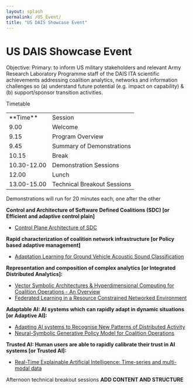 ```yaml
---
layout: splash
permalink: /US_Event/
title: "US DAIS Showcase Event"
---
```


# US DAIS Showcase Event

Objective:
Primary:  to inform US military stakeholders and relevant Army Research Laboratory Programme staff of the DAIS ITA scientific achievements addressing coalition analytics, networks and information challenges so (a) understand future potential (e.g. impact on capability) & (b) support/sponsor transition activities. 

Timetable

<table>
  <tbody>
    <tr>
      <td>**Time**</td>
      <td>Session</td>
    </tr>
    <tr>
      <td>9.00</td>
      <td>Welcome</td>
    </tr>
    <tr>
      <td>9.15</td>
      <td>Program Overview</td>
    </tr>
    <tr>
      <td>9.45</td>
      <td>Summary of Demonstrations</td>
    </tr>
    <tr>
      <td>10.15</td>
      <td>Break</td>
    </tr>
    <tr>
      <td>10.30-12.00</td>
      <td>Demonstration Sessions</td>
    </tr>
    <tr>
      <td>12.00</td>
      <td>Lunch</td>
    </tr>
    <tr>
      <td>13.00-15.00</td>
      <td>Technical Breakout Sessions</td>
    </tr>
  </tbody>
</table>

Demonstrations will run for 20 minutes each, one after the other 

**Control and Architecture of Software Defined Coalitions (SDC) [or Efficient and adaptive control plain]**
* [Control Plane Architecture of SDC](/2a08/)

**Rapid characterization of coalition network infrastructure [or Policy based adaptive management]** 
*	[Adaptation Learning for Ground Vehicle Acoustic Sound Classification](/2c01/)

**Representation and composition of complex analytics [or Integrated Distributed Analytics]:**
* [Vector Symbolic Architectures & Hyperdimensional Computing for Coalition Operations - An Overview](/1a11/)
* [Federated Learning in a Resource Constrained Networked Environment](/1a08/)

**Adaptable AI: AI systems which can rapidly adapt in dynamic situations [or Adaptive AI]:**
* [Adapting AI systems to Recognise New Patterns of Distributed Activity](/1c16/)
* [Neural-Symbolic Generative Policy Model for Coalition Operations](/1c02/)

**Trusted AI: Human users are able to rapidly calibrate their trust in AI systems [or Trusted AI]:**
* [Real-Time Explainable Artificial Intelligence: Time-series and multi-modal data](/1d01/)

Afternoon technical breakout sessions **ADD CONTENT AND STRUCTURE**
 



